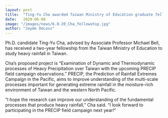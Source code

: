 ```yaml
---
layout: post
title:  "Ting-Yu Cha awarded Taiwan Ministry of Education graduate fellowship`"
date:   2020-06-08 
image: "/images/news/6.8.20_Cha_fellowship.jpg"
author: "Jayme DeLoss"
---
```


Ph.D. candidate Ting-Yu Cha, advised by Associate Professor Michael Bell, has received a two-year fellowship from the Taiwan Ministry of Education to study heavy rainfall in Taiwan.

Cha’s proposed project is “Examination of Dynamic and Thermodynamic processes of Heavy Precipitation over Taiwan with the upcoming PRECIP field campaign observations.” PRECIP, the Prediction of Rainfall Extremes Campaign in the Pacific, aims to improve understanding of the multi-scale processes important for generating extreme rainfall in the moisture-rich environment of Taiwan and the western North Pacific. 

“I hope the research can improve our understanding of the fundamental processes that produce heavy rainfall,” Cha said. “I look forward to participating in the PRECIP field campaign next year!”

